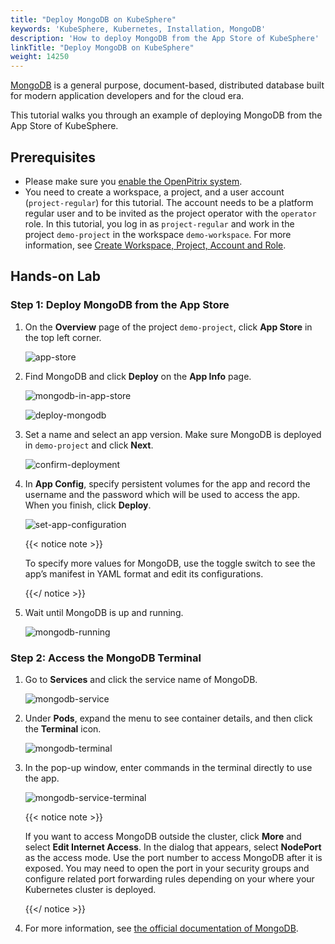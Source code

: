 ```yaml
---
title: "Deploy MongoDB on KubeSphere"
keywords: 'KubeSphere, Kubernetes, Installation, MongoDB'
description: 'How to deploy MongoDB from the App Store of KubeSphere'
linkTitle: "Deploy MongoDB on KubeSphere"
weight: 14250
---
```


[MongoDB](https://www.mongodb.com/) is a general purpose, document-based, distributed database built for modern application developers and for the cloud era.

This tutorial walks you through an example of deploying MongoDB from the App Store of KubeSphere.

## Prerequisites

- Please make sure you [enable the OpenPitrix system](../../../pluggable-components/app-store/).
- You need to create a workspace, a project, and a user account (`project-regular`) for this tutorial. The account needs to be a platform regular user and to be invited as the project operator with the `operator` role. In this tutorial, you log in as `project-regular` and work in the project `demo-project` in the workspace `demo-workspace`. For more information, see [Create Workspace, Project, Account and Role](../../../quick-start/create-workspace-and-project/).

## Hands-on Lab

### Step 1: Deploy MongoDB from the App Store

1. On the **Overview** page of the project `demo-project`, click **App Store** in the top left corner.

   ![app-store](/images/docs/appstore/built-in-apps/mongodb-app/app-store.jpg)

2. Find MongoDB and click **Deploy** on the **App Info** page.

   ![mongodb-in-app-store](/images/docs/appstore/built-in-apps/mongodb-app/mongodb-in-app-store.jpg)

   ![deploy-mongodb](/images/docs/appstore/built-in-apps/mongodb-app/deploy-mongodb.jpg)

3. Set a name and select an app version. Make sure MongoDB is deployed in `demo-project` and click **Next**.

   ![confirm-deployment](/images/docs/appstore/built-in-apps/mongodb-app/confirm-deployment.jpg)

4. In **App Config**, specify persistent volumes for the app and record the username and the password which will be used to access the app. When you finish, click **Deploy**.

   ![set-app-configuration](/images/docs/appstore/built-in-apps/mongodb-app/set-app-configuration.jpg)

   {{< notice note >}}

   To specify more values for MongoDB, use the toggle switch to see the app’s manifest in YAML format and edit its configurations.

   {{</ notice >}}

5. Wait until MongoDB is up and running.

   ![mongodb-running](/images/docs/appstore/built-in-apps/mongodb-app/mongodb-running.jpg)

### Step 2: Access the MongoDB Terminal

1. Go to **Services** and click the service name of MongoDB.

   ![mongodb-service](/images/docs/appstore/built-in-apps/mongodb-app/mongodb-service.jpg)

2. Under **Pods**, expand the menu to see container details, and then click the **Terminal** icon.

   ![mongodb-terminal](/images/docs/appstore/built-in-apps/mongodb-app/mongodb-terminal.jpg)

3. In the pop-up window, enter commands in the terminal directly to use the app.

   ![mongodb-service-terminal](/images/docs/appstore/built-in-apps/mongodb-app/mongodb-service-terminal.jpg)

   {{< notice note >}}

   If you want to access MongoDB outside the cluster, click **More** and select **Edit Internet Access**. In the dialog that appears, select **NodePort** as the access mode. Use the port number to access MongoDB after it is exposed. You may need to open the port in your security groups and configure related port forwarding rules depending on your where your Kubernetes cluster is deployed.

   {{</ notice >}} 

4. For more information, see [the official documentation of MongoDB](https://docs.mongodb.com/manual/).
